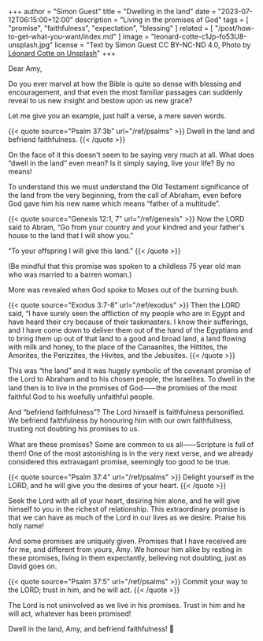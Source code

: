 +++
author = "Simon Guest"
title = "Dwelling in the land"
date = "2023-07-12T06:15:00+12:00"
description = "Living in the promises of God"
tags = [ "promise", "faithfulness", "expectation", "blessing" ]
related = [ "/post/how-to-get-what-you-want/index.md" ]
image = "leonard-cotte-c1Jp-fo53U8-unsplash.jpg"
license = "Text by Simon Guest CC BY-NC-ND 4.0, Photo by [Léonard Cotte on Unsplash](https://unsplash.com/photos/c1Jp-fo53U8)"
+++

Dear Amy,

Do you ever marvel at how the Bible is quite so dense with blessing and encouragement, and that even the most familiar passages can suddenly reveal to us new insight and bestow upon us new grace?

Let me give you an example, just half a verse, a mere seven words.

{{< quote source="Psalm 37:3b" url="/ref/psalms" >}}
Dwell in the land and befriend faithfulness.
{{< /quote >}}

On the face of it this doesn't seem to be saying very much at all. What does “dwell in the land” even mean? Is it simply saying, live your life? By no means!

To understand this we must understand the Old Testament significance of the land from the very beginning, from the call of Abraham, even before God gave him his new name which means “father of a multitude”.

{{< quote source="Genesis 12:1, 7" url="/ref/genesis" >}}
Now the LORD said to Abram, “Go from your country and your kindred and your father's house to the land that I will show you.”

“To your offspring I will give this land.”
{{< /quote >}}

(Be mindful that this promise was spoken to a childless 75 year old man who was married to a barren woman.)

More was revealed when God spoke to Moses out of the burning bush.

{{< quote source="Exodus 3:7-8" url="/ref/exodus" >}}
Then the LORD said, “I have surely seen the affliction of my people who are in Egypt and have heard their cry because of their taskmasters. I know their sufferings, and I have come down to deliver them out of the hand of the Egyptians and to bring them up out of that land to a good and broad land, a land flowing with milk and honey, to the place of the Canaanites, the Hittites, the Amorites, the Perizzites, the Hivites, and the Jebusites.
{{< /quote >}}

This was “the land” and it was hugely symbolic of the covenant promise of the Lord to Abraham and to his chosen people, the Israelites. To dwell in the land then is to live in the promises of God⸺the promises of the most faithful God to his woefully unfaithful people.

And “befriend faithfulness”? The Lord himself is faithfulness personified. We befriend faithfulness by honouring him with our own faithfulness, trusting not doubting his promises to us.

What are these promises? Some are common to us all⸺Scripture is full of them! One of the most astonishing is in the very next verse, and we already considered this extravagant promise, seemingly too good to be true.

{{< quote source="Psalm 37:4" url="/ref/psalms" >}}
Delight yourself in the LORD, and he will give you the desires of your heart.
{{< /quote >}}

Seek the Lord with all of your heart, desiring him alone, and he will give himself to you in the richest of relationship. This extraordinary promise is that we can have as much of the Lord in our lives as we desire. Praise his holy name!

And some promises are uniquely given. Promises that I have received are for me, and different from yours, Amy. We honour him alike by resting in these promises, living in them expectantly, believing not doubting, just as David goes on.

{{< quote source="Psalm 37:5" url="/ref/psalms" >}}
Commit your way to the LORD; trust in him, and he will act.
{{< /quote >}}

The Lord is not uninvolved as we live in his promises. Trust in him and he will act, whatever has been promised!

Dwell in the land, Amy, and befriend faithfulness! 🙏
